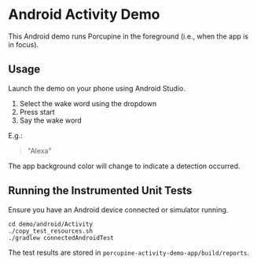 # Android Activity Demo

This Android demo runs Porcupine in the foreground (i.e., when the app is in focus).

## Usage

Launch the demo on your phone using Android Studio.

1. Select the wake word using the dropdown
2. Press start
3. Say the wake word

E.g.:

> "Alexa"

The app background color will change to indicate a detection occurred.

## Running the Instrumented Unit Tests

Ensure you have an Android device connected or simulator running.

```console
cd demo/android/Activity
./copy_test_resources.sh
./gradlew connectedAndroidTest
```

The test results are stored in `porcupine-activity-demo-app/build/reports`.